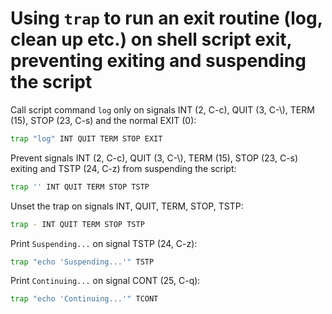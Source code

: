 # Using `trap` to run an exit routine (log, clean up etc.) on shell script exit, preventing exiting and suspending the script

Call script command `log` only on signals INT (2, C-c), QUIT (3, C-\\), TERM (15), STOP (23, C-s) and the normal EXIT (0):

```sh
trap "log" INT QUIT TERM STOP EXIT
```

Prevent signals INT (2, C-c), QUIT (3, C-\\), TERM (15), STOP (23, C-s) exiting and TSTP (24, C-z) from suspending the script:

```sh
trap '' INT QUIT TERM STOP TSTP
```

Unset the trap on signals INT, QUIT, TERM, STOP, TSTP:

```sh
trap - INT QUIT TERM STOP TSTP
```

Print `Suspending...` on signal TSTP (24, C-z):

```sh
trap "echo 'Suspending...'" TSTP
```

Print `Continuing...` on signal CONT (25, C-q):

```sh
trap "echo 'Continuing...'" TCONT
```
